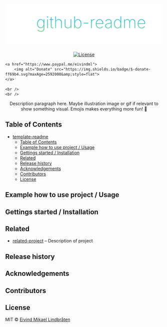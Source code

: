 # ![template-readme](github/github.svg)

<p align="center">
    <a href="license">
        <img alt="License" src="https://img.shields.io/github/license/eivindml/template-readme.svg">
    </a>

    <a href="https://www.paypal.me/eivindml">
        <img alt="Donate" src="https://img.shields.io/badge/$-donate-ff69b4.svg?maxAge=2592000&amp;style=flat">
    </a>

    <br />
    <br />
</p>

<p align="center">
    Description paragraph here. Maybe illustration image or gif if relevant to show something visual. Emojis makes everything more fun! 🦊
</p>

## Table of Contents

- [template-readme](#template-readme)
	- [Table of Contents](#table-of-contents)
	- [Example how to use project / Usage](#example-how-to-use-project-usage)
	- [Gettings started / Installation](#gettings-started-installation)
	- [Related](#related)
	- [Release history](#release-history)
	- [Acknowledgements](#acknowledgements)
	- [Contributors](#contributors)
	- [License](#license)

## Example how to use project / Usage

## Gettings started / Installation

## Related

* [related-project](http://github.com/eivindml/) – Description of project

## Release history

## Acknowledgements

## Contributors

## License

MIT © [Eivind Mikael Lindbråten](http://madebymist.com)